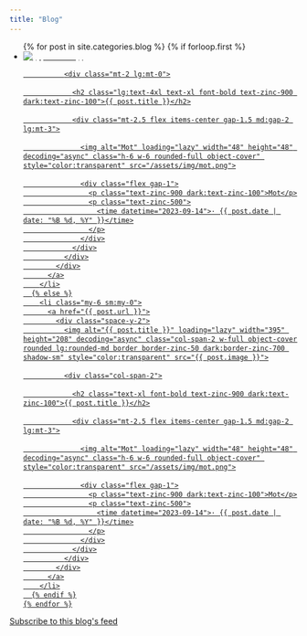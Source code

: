 ```yaml
---
title: "Blog"
---
```


<section class="mx-auto max-w-6xl px-4 pt-20">
  <ul class="grid grid-cols-1 gap-x-6 gap-y-6 sm:grid-cols-2 sm:gap-y-16 lg:grid-cols-3">
    {% for post in site.categories.blog %}
      {% if forloop.first %}
        <li class="col-span-full">
          <a href="{{ post.url }}">
            <div class="space-y-2 md:grid md:grid-cols-3 md:gap-4">
              <img alt="{{ post.title }}" loading="lazy" width="395" height="208" decoding="async" class="col-span-2 w-full object-cover rounded lg:rounded-md border border-zinc-50 dark:border-zinc-700 shadow-sm" style="color:transparent" src="{{ post.image }}">

              <div class="mt-2 lg:mt-0">

                <h2 class="lg:text-4xl text-xl font-bold text-zinc-900 dark:text-zinc-100">{{ post.title }}</h2>

                <div class="mt-2.5 flex items-center gap-1.5 md:gap-2 lg:mt-3">

                  <img alt="Mot" loading="lazy" width="48" height="48" decoding="async" class="h-6 w-6 rounded-full object-cover" style="color:transparent" src="/assets/img/mot.png">

                  <div class="flex gap-1">
                    <p class="text-zinc-900 dark:text-zinc-100">Mot</p>
                    <p class="text-zinc-500">
                      <time datetime="2023-09-14">· {{ post.date | date: "%B %d, %Y" }}</time>
                    </p>
                  </div>
                </div>
              </div>
            </div>
          </a>
        </li>
      {% else %}
        <li class="my-6 sm:my-0">
          <a href="{{ post.url }}">
            <div class="space-y-2">
              <img alt="{{ post.title }}" loading="lazy" width="395" height="208" decoding="async" class="col-span-2 w-full object-cover rounded lg:rounded-md border border-zinc-50 dark:border-zinc-700 shadow-sm" style="color:transparent" src="{{ post.image }}">

              <div class="col-span-2">

                <h2 class="text-xl font-bold text-zinc-900 dark:text-zinc-100">{{ post.title }}</h2>

                <div class="mt-2.5 flex items-center gap-1.5 md:gap-2 lg:mt-3">

                  <img alt="Mot" loading="lazy" width="48" height="48" decoding="async" class="h-6 w-6 rounded-full object-cover" style="color:transparent" src="/assets/img/mot.png">

                  <div class="flex gap-1">
                    <p class="text-zinc-900 dark:text-zinc-100">Mot</p>
                    <p class="text-zinc-500">
                      <time datetime="2023-09-14">· {{ post.date | date: "%B %d, %Y" }}</time>
                    </p>
                  </div>
                </div>
              </div>
            </div>
          </a>
        </li>
      {% endif %}
    {% endfor %}
  </ul>

  <div class="prose prose-lg mx-auto max-w-prose">
    <p class="text-center my-10"><a href="/feed.xml" class="link-primary underline">Subscribe to this blog's feed</a></p>
  </div>
</section>

